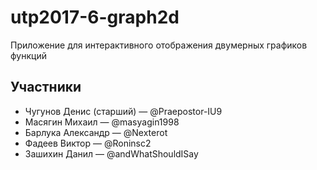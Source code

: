 # utp2017-6-graph2d
Приложение для интерактивного отображения двумерных графиков функций

## Участники
* Чугунов Денис (старший) — @Praepostor-IU9
* Масягин Михаил — @masyagin1998
* Барлука Александр — @Nexterot
* Фадеев Виктор — @Roninsc2
* Зашихин Данил — @andWhatShouldISay
